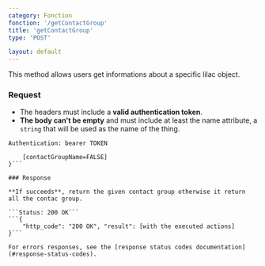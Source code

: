 ```yaml
---
category: Fonction
fonction: '/getContactGroup'
title: 'getContactGroup'
type: 'POST'

layout: default
---
```


This method allows users get informations about a specific lilac object.

### Request

* The headers must include a **valid authentication token**.
* **The body can't be empty** and must include at least the name attribute, a `string` that will be used as the name of the thing.

```Authentication: bearer TOKEN```
```{
    [contactGroupName=FALSE]
}```

### Response

**If succeeds**, return the given contact group otherwise it return all the contac group.

```Status: 200 OK```
```{
    "http_code": "200 OK", "result": [with the executed actions]
}```

For errors responses, see the [response status codes documentation](#response-status-codes).